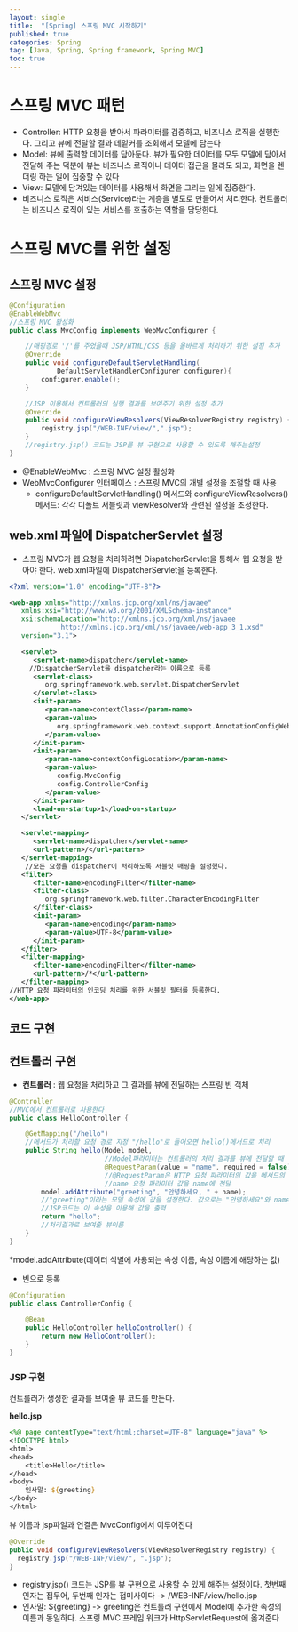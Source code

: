 ```yaml
---
layout: single
title:  "[Spring] 스프링 MVC 시작하기"
published: true
categories: Spring
tag: [Java, Spring, Spring framework, Spring MVC]
toc: true
---
```


# 스프링 MVC 패턴 

* Controller: HTTP 요청을 받아서 파라미터를 검증하고, 비즈니스 로직을 실행한다. 그리고 뷰에 전달할 결과 데잍커를 조회해서 모델에 담는다
* Model: 뷰에 출력할 데이터를 담아둔다. 뷰가 필요한 데이터를 모두 모델에 담아서 전달해 주는 덕분에 뷰는 비즈니스 로직이나 데이터 접근을 몰라도 되고, 화면을 렌더링 하는 일에 집중할 수 있다
* View: 모델에 담겨있는 데이터를 사용해서 화면을 그리는 일에 집중한다. 
* 비즈니스 로직은 서비스(Service)라는 계층을 별도로 만들어서 처리한다. 컨트롤러는 비즈니스 로직이 있는 서비스를 호출하는 역할을 담당한다.

# 스프링 MVC를 위한 설정

## 스프링 MVC 설정

```java
@Configuration
@EnableWebMvc
//스프링 MVC 활성화
public class MvcConfig implements WebMvcConfigurer {

    //매핑경로 '/'를 주었을때 JSP/HTML/CSS 등을 올바르게 처리하기 위한 설정 추가
    @Override
    public void configureDefaultServletHandling(
            DefaultServletHandlerConfigurer configurer){
        configurer.enable();
    }

    //JSP 이용해서 컨트롤러의 실행 결과를 보여주기 위한 설정 추가
    @Override
    public void configureViewResolvers(ViewResolverRegistry registry) {
        registry.jsp("/WEB-INF/view/",".jsp");
    }
    //registry.jsp() 코드는 JSP를 뷰 구현으로 사용할 수 있도록 해주는설정
}
```

* @EnableWebMvc : 스프링 MVC 설정 활성화
* WebMvcConfigurer 인터페이스 : 스프링 MVC의 개별 설정을 조절할 때 사용
  * configureDefaultServletHandling() 메서드와 configureViewResolvers() 메서드: 각각 디폴트 서블릿과 viewResolver와 관련된 설정을 조정한다.

##  web.xml 파일에 DispatcherServlet 설정

* 스프링 MVC가 웹 요청을 처리하려면 DispatcherServlet을 통해서 웹 요청을 받아야 한다.  web.xml파일에 DispatcherServlet을 등록한다.

```xml
<?xml version="1.0" encoding="UTF-8"?>

<web-app xmlns="http://xmlns.jcp.org/xml/ns/javaee" 
   xmlns:xsi="http://www.w3.org/2001/XMLSchema-instance"
   xsi:schemaLocation="http://xmlns.jcp.org/xml/ns/javaee 
             http://xmlns.jcp.org/xml/ns/javaee/web-app_3_1.xsd"
   version="3.1">

   <servlet>
      <servlet-name>dispatcher</servlet-name>
     //DispatcherServlet을 dispatcher라는 이름으로 등록
      <servlet-class>
         org.springframework.web.servlet.DispatcherServlet
      </servlet-class>
      <init-param>
         <param-name>contextClass</param-name>
         <param-value>
            org.springframework.web.context.support.AnnotationConfigWebApplicationContext
         </param-value>
      </init-param>
      <init-param>
         <param-name>contextConfigLocation</param-name>
         <param-value>
            config.MvcConfig
            config.ControllerConfig
         </param-value>
      </init-param>
      <load-on-startup>1</load-on-startup>
   </servlet>

   <servlet-mapping>
      <servlet-name>dispatcher</servlet-name>
      <url-pattern>/</url-pattern>
   </servlet-mapping>
	//모든 요청을 dispatcher이 처리하도록 서블릿 매핑을 설정했다.
   <filter>
      <filter-name>encodingFilter</filter-name>
      <filter-class>
         org.springframework.web.filter.CharacterEncodingFilter
      </filter-class>
      <init-param>
         <param-name>encoding</param-name>
         <param-value>UTF-8</param-value>
      </init-param>
   </filter>
   <filter-mapping>
      <filter-name>encodingFilter</filter-name>
      <url-pattern>/*</url-pattern>
   </filter-mapping>
//HTTP 요청 파라미터의 인코딩 처리를 위한 서블릿 필터를 등록한다.
</web-app>
```



## 코드 구현

## 컨트롤러 구현

* **컨트롤러** : 웹 요청을 처리하고 그 결과를 뷰에 전달하는 스프링 빈 객체

```java
@Controller
//MVC에서 컨트롤러로 사용한다
public class HelloController {

    @GetMapping("/hello")
    //메서드가 처리할 요청 경로 지정 "/hello"로 들어오면 hello()메서드로 처리
    public String hello(Model model,
                        //Model파라미터는 컨트롤러의 처리 결과를 뷰에 전달할 때
                        @RequestParam(value = "name", required = false) String name) {
                        //@RequestParam은 HTTP 요청 파라미터의 값을 메서드의 파라미터로 전달 시 사용
                        //name 요청 파라미터 값을 name에 전달
        model.addAttribute("greeting", "안녕하세요, " + name);
        //"greeting"이라는 모델 속성에 값을 설정한다. 값으로는 "안녕하세요"와 name 파라미터의 값을 연결한 문자열을 사용
        //JSP코드는 이 속성을 이용해 값을 출력
        return "hello";
        //처리결과로 보여줄 뷰이름
    }
}
```

*model.addAttribute(데이터 식별에 사용되는 속성 이름, 속성 이름에 해당하는 값)

* 빈으로 등록

```java
@Configuration
public class ControllerConfig {

    @Bean
    public HelloController helloController() {
        return new HelloController();
    }
}
```

### JSP 구현

컨트롤러가 생성한 결과를 보여줄 뷰 코드를 만든다.

**hello.jsp**

```jsp
<%@ page contentType="text/html;charset=UTF-8" language="java" %>
<!DOCTYPE html>
<html>
<head>
    <title>Hello</title>
</head>
<body>
    인사말: ${greeting}
</body>
</html>
```

뷰 이름과 jsp파일과 연결은 MvcConfig에서 이루어진다

```java
@Override
public void configureViewResolvers(ViewResolverRegistry registry) {
  registry.jsp("/WEB-INF/view/", ".jsp");
}
```

* registry.jsp() 코드는 JSP를 뷰 구현으로 사용할 수 있게 해주는 설정이다. 첫번째인자는 접두어, 두번째 인자는 접미사이다 -> /WEB-INF/view/hello.jsp 
* 인사말: ${greeting} -> greeting은 컨트롤러 구현에서 Model에 추가한 속성의 이름과 동일하다. 스프링 MVC 프레임 워크가 HttpServletRequest에 옮겨준다

